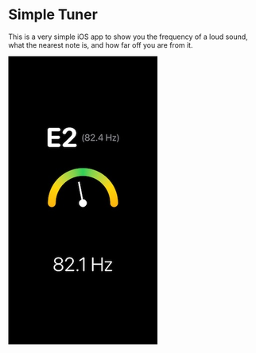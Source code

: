 # Simple Tuner

This is a very simple iOS app to show you the frequency of a loud sound,
what the nearest note is, and how far off you are from it.

![Screenshot](screenshots/appScreenshot.jpeg)
